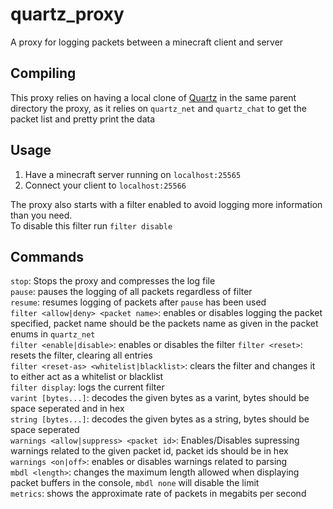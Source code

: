 # quartz_proxy
A proxy for logging packets between a minecraft client and server

## Compiling
This proxy relies on having a local clone of [Quartz](https://github.com/rusty-quartz/quartz) in the same parent directory the proxy, as it relies on `quartz_net` and `quartz_chat` to get the packet list and pretty print the data<br>


## Usage
1. Have a minecraft server running on `localhost:25565`
2. Connect your client to `localhost:25566`

The proxy also starts with a filter enabled to avoid logging more information than you need.<br>
To disable this filter run `filter disable`

## Commands
`stop`: Stops the proxy and compresses the log file<br>
`pause`: pauses the logging of all packets regardless of filter<br>
`resume`: resumes logging of packets after `pause` has been used<br>
`filter <allow|deny> <packet name>`: enables or disables logging the packet specified, packet name should be the packets name as given in the packet enums in `quartz_net`<br>
`filter <enable|disable>`: enables or disables the filter
`filter <reset>`: resets the filter, clearing all entries<br>
`filter <reset-as> <whitelist|blacklist>`: clears the filter and changes it to either act as a whitelist or blacklist<br>
`filter display`: logs the current filter<br>
`varint [bytes...]`: decodes the given bytes as a varint, bytes should be space seperated and in hex<br>
`string [bytes...]`: decodes the given bytes as a string, bytes should be space seperated<br>
`warnings <allow|suppress> <packet id>`: Enables/Disables supressing warnings related to the given packet id, packet ids should be in hex<br>
`warnings <on|off>`: enables or disables warnings related to parsing<br>
`mbdl <length>`: changes the maximum length allowed when displaying packet buffers in the console, `mbdl none` will disable the limit<br>
`metrics`: shows the approximate rate of packets in megabits per second